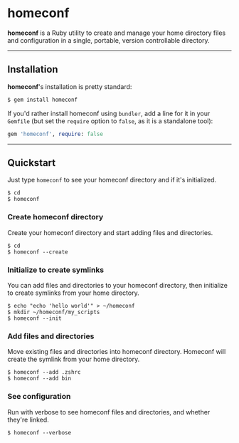 # homeconf

**homeconf** is a Ruby utility to create and manage your home directory files and configuration in a single, portable,
version controllable directory.

----------

## Installation

**homeconf**'s installation is pretty standard:

```sh
$ gem install homeconf
```

If you'd rather install homeconf using `bundler`, add a line for it in your `Gemfile` (but set the `require` option
to `false`, as it is a standalone tool):

```rb
gem 'homeconf', require: false
```

----------

## Quickstart

Just type `homeconf` to see your homeconf directory and if it's initialized.

```
$ cd
$ homeconf
```

### Create homeconf directory

Create your homeconf directory and start adding files and directories.

```
$ cd
$ homeconf --create
```

### Initialize to create symlinks

You can add files and directories to your homeconf directory, then initialize to create symlinks from your home
directory.
```
$ echo "echo 'hello world'" > ~/homeconf
$ mkdir ~/homeconf/my_scripts
$ homeconf --init
```

### Add files and directories
Move existing files and directories into homeconf directory.  Homeconf will create the symlink from your home directory.

```
$ homeconf --add .zshrc
$ homeconf --add bin
```

### See configuration
Run with verbose to see homeconf files and directories, and whether they're linked.
```
$ homeconf --verbose
```
